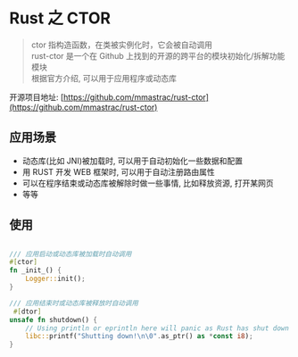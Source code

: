 <!-- categories:  rust -->
<!-- tags:   -->

# Rust 之 CTOR

> ctor 指构造函数，在类被实例化时，它会被自动调用 </br>
> rust-ctor 是一个在 Github 上找到的开源的跨平台的模块初始化/拆解功能模块 </br>
> 根据官方介绍, 可以用于应用程序或动态库 </br>

<!-- more -->

开源项目地址: [https://github.com/mmastrac/rust-ctor](https://github.com/mmastrac/rust-ctor)

## 应用场景

- 动态库(比如 JNI)被加载时, 可以用于自动初始化一些数据和配置
- 用 RUST 开发 WEB 框架时, 可以用于自动注册路由属性
- 可以在程序结束或动态库被解除时做一些事情, 比如释放资源, 打开某网页
- 等等

## 使用

```rust

/// 应用启动或动态库被加载时自动调用
#[ctor]
fn _init_() {
    Logger::init();
}

/// 应用结束时或动态库被释放时自动调用
 #[dtor]
unsafe fn shutdown() {
    // Using println or eprintln here will panic as Rust has shut down
    libc::printf("Shutting down!\n\0".as_ptr() as *const i8);
}
```
